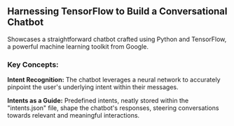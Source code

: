 ## Harnessing TensorFlow to Build a Conversational Chatbot ##

Showcases a straightforward chatbot crafted using Python and TensorFlow, a powerful machine learning toolkit from Google.

### Key Concepts: ####

**Intent Recognition:** The chatbot leverages a neural network to accurately pinpoint the user's underlying intent within their messages.

**Intents as a Guide:** Predefined intents, neatly stored within the "intents.json" file, shape the chatbot's responses, steering conversations towards relevant and meaningful interactions.
